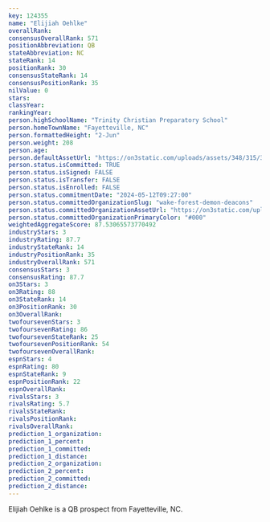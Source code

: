 ```yaml
---
key: 124355
name: "Elijiah Oehlke"
overallRank: 
consensusOverallRank: 571
positionAbbreviation: QB
stateAbbreviation: NC
stateRank: 14
positionRank: 30
consensusStateRank: 14
consensusPositionRank: 35
nilValue: 0
stars: 
classYear: 
rankingYear: 
person.highSchoolName: "Trinity Christian Preparatory School"
person.homeTownName: "Fayetteville, NC"
person.formattedHeight: "2-Jun"
person.weight: 208
person.age: 
person.defaultAssetUrl: "https://on3static.com/uploads/assets/348/315/315348.png"
person.status.isCommitted: TRUE
person.status.isSigned: FALSE
person.status.isTransfer: FALSE
person.status.isEnrolled: FALSE
person.status.commitmentDate: "2024-05-12T09:27:00"
person.status.committedOrganizationSlug: "wake-forest-demon-deacons"
person.status.committedOrganizationAssetUrl: "https://on3static.com/uploads/assets/338/150/150338.svg"
person.status.committedOrganizationPrimaryColor: "#000"
weightedAggregateScore: 87.53065573770492
industryStars: 3
industryRating: 87.7
industryStateRank: 14
industryPositionRank: 35
industryOverallRank: 571
consensusStars: 3
consensusRating: 87.7
on3Stars: 3
on3Rating: 88
on3StateRank: 14
on3PositionRank: 30
on3OverallRank: 
twofoursevenStars: 3
twofoursevenRating: 86
twofoursevenStateRank: 25
twofoursevenPositionRank: 54
twofoursevenOverallRank: 
espnStars: 4
espnRating: 80
espnStateRank: 9
espnPositionRank: 22
espnOverallRank: 
rivalsStars: 3
rivalsRating: 5.7
rivalsStateRank: 
rivalsPositionRank: 
rivalsOverallRank: 
prediction_1_organization: 
prediction_1_percent: 
prediction_1_committed: 
prediction_1_distance: 
prediction_2_organization: 
prediction_2_percent: 
prediction_2_committed: 
prediction_2_distance: 
---
```

Elijiah Oehlke is a QB prospect from Fayetteville, NC.